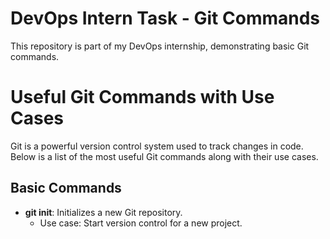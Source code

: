 # DevOps Intern Task - Git Commands

This repository is part of my DevOps internship, demonstrating basic Git commands.

# Useful Git Commands with Use Cases

Git is a powerful version control system used to track changes in code. Below is a list of the most useful Git commands along with their use cases.

## Basic Commands
- **git init**: Initializes a new Git repository.
  - Use case: Start version control for a new project.